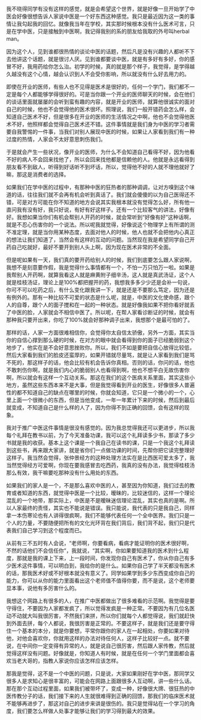 我不晓得同学有没有这样的感觉，就是会希望这个世界，就是好像一旦开始学了中医会好像很想告诉人家说中医是一个好东西这种感觉。我只是最近因为这一类的事情让我勾起我的回忆。就像我当年在学校，其实那时候根本没有什么医术可言，只是在学中医，只是接触到中医啊，我记得我别的系的朋友给我取的外号叫herbal man。

因为这个人，见到谁都很热情的谈论中医的话题，然后凡是没有兴趣的人都听不下去他讲这个话题，就是很讨人厌。见到谁都要谈中医，就是有多好有多好，你的感冒不好，我用药给你怎么治。初学的时候，真的就是那个样子，我觉得，是学得越久越没有这个心情，越会认识到人不会受你影响，所以就没有什么好去用力的。

即使在开业的医师，有些人也不见得是医术是很好的，任何一个学门，我们都不一定是每个人都能够学得很好的。可是当你跟一个开业的医师聊天的时候，会在他们的谈话里面就屡屡的会听到蛮有趣的内容，就是开业的医师，就算他很诚实的面对自己的时候，他也不会觉得他的医术很坏。照理说，我们一般开错药会怎么样，会知道自己医术不好，但是很多在开业的医师的生活情况之中啊，他也不会觉得他医术不好，他照样都会觉得自己医术还不错。这件事情就是我们身为中医的学习者需要自我警惕的一件事，当我们对别人展现中医的时候，如果让人家看到我们有一种过度的热情，人家会不太好意思刺伤我们。

于是就会产生一些状况，像开业的医师，为什么不会知道自己看得不好，因为他看不好的病人不会回来找他了，所以会回来找他都是信赖他的人。他就是永远看得到朋友看不到敌人，听得到好话听不到坏话，所以，觉得他不好的人就不理他就好了嘛，那这是消费者的选择。

如果我们在学中医的过程中，有那种中医的狂热者的那种调调，让对方嗅到这个味道的话，往往我们就不会再有机会听到真话了。我们就会傻傻的以为自己医得还不错，可是对方可能在你不知道的地方会说其实我根本就没有觉得怎么好，所有他一直问我有没有好，我只好说，有好有好这样子。还有一个比较客气的讲法，好像有好。我想如果当你们有机会帮别人开药的时候，就会常听到“好像有好”这种话啊，就是不忍心伤害你的一个说法。所以呢我就觉得，好像说这个物理学上有所谓的测不准定理，就是当你用某种态度，去面对他人的时候，他人也就不会把他内心真正的想法让我们知道了，当然会有这样的互动的问题。当然现在我是希望同学自己开药自己吃就好，最好不要开到别人头上啊，因为现在医术非常的不全面。

但是呢如果有一天，我们真的要开药给别人的时候，我们到底要怎么跟人家说啊，我想不是刻意要作假，我是觉得什么事情都有一个，不怕一万只怕万一啦。如果是我帮别人开药啊，就算我看这人就是麻黄附子细辛汤，这人就是真武汤证，这个人就是桂枝汤证，理论上是100%都把握开的药，我想我多多少少还是会补一句说，你可不可以吃药之后，有什么变化跟我讲一下，就是还是不要那么笃定，因为还是有例外的。那有一种比较不可爱的状态是什么呢，就是，中医的文化使命感，跟个人的自尊，跟个人的面子搅和在一起的一种状态。就是好像我如果不把你看好就丢了中医的脸，人家就会不相信中医了。所以呢，在帮人家看诊断证的时候，就会有那种我只要开出来，你吃了100%就会好那种调子出来，我想那个是最可怕的了。

那样的话，人家一方面很难相信你，会觉得你太自信太骄傲，另外一方面，其实当你的自信心撑到那么硬的时候，在对方的眼中就会看得到你的面子已经脆弱到这个地步了，他实在是不会好意思挫败你。所以，我们不如是要把自信心放得比较低，然后大家看到我们的脸皮还蛮厚的，如果开错就尽量骂，就是让人家看到我们是骂不死的，那这样子的话，他会比较有机会告诉你真相。否则的话，你问的话，他也不敢刺伤你啊，就是我们内心的脆弱别人也看得到啊，他也不想平白无故伤害你啊，所以就会有这样一个互动关系。那这在我们的这个医病关系里面，其实这些小地方，虽然这些东西本来不是大事，但是我觉得看到开业的医生，好像很多人普遍性的都不知道自己的缺点在哪里的时候，你就会知道，它只是一个微小的一个，心里上面一个很微小的东西，但是当他变成，一年一年累计下来的时候，然后到最后就变成，不知道自己是什么样的人了，因为你得不到正确的回馈，会有这样的现象。

我对于推广中医这件事情是很没有感觉的。因为我总觉得我还可以更进步，所以我每个礼拜在教书以前，为了今天准备功课，我可以这个礼拜读多少书，那读了多少书就是我的收获。基本上这个课是一个我自己在读书的课，只是一个我这个礼拜读到这些书，再来跟大家讲，就是省你们一点做功课的时间，先帮你把它读完整理好这样子。我当然会觉得，张仲景经方的这种处理方法实在是比西医可爱太多了，我当然觉得经方可爱啊，你现在要我感冒去吃西药，我真的没有办法，我觉得桂枝汤那么有效，我干嘛要吃那种没有什么用处的东西。

如果我们的家人是一个，不是那么喜欢中医的人，甚至因为你知道，我们过去的教育或者知道的东西，就觉得中医是一个比较，暧昧的，比较迷信的，这样一个理论混乱的一个地带，那实际上，中医是不是暧昧迷信理论混乱，其实也真的是啊。所以人家最终的责怪，其实也不能说是错误。我只能说，我代表的只是我自己，同样拿一本伤寒论也有人讲得很疯啊，我们不能够代表任何一个全中医界。我们只是一个人的力量，不要随便把所有的文化光环背在我们背后，我们背不起，我们只是代表我们自己学习到这个程度而已。

从前有三不五时有人会说，“老师啊，你要看病，看病才能证明你的医术很好啊，不然的话他们不会信任你”，我就说，“其实啊，你如果要知道我的医术到什么程度，那就是我的课上下来，上一段时间，你发现你自己有医术了，你从你自己有多少医术这件事情，可以明白到，我给你的是什么。如果你自己学了半天都没有医术的话，那我医术好或不好根本就没有意义了。同学如果学到多少东西变成你自己的能力，你可以从你的能力里面看出这个老师值不值得你要，而不是说，这个老师要显本事，说他有多厉害什么的。

我想这个网路上有很多的人，在推广中医都做出了很多难看的示范啊。我觉得是要守得住，不要因为人家都发疯了，所以觉得发疯是一种正常。不要因为有几位名医动不动就大叫我很厉害，不然我们来拼，所以你们就每个人都觉得说，我们就赶快到外面去拼，每个人都说，我很厉害是正常的。不要这样子，就是我们还是要守得住一个基本的本分，就是你要想，平常你跟你的家人在一起相处，你要如果对待他，对他会喜欢你，你就用这样的办法对待任何人，这样子比较好一点。就不要说，在中间你一定变得有异常的人，就是说自己很厉害，然后跟人家传教，然后就觉得这样没有问题。好像就是，你知道人有时候，就是在任何一个学门里面都会喜欢当老大哥的，指教人家说你应该怎样应该怎样。

那我是觉得，这不是一个中医的问题，只是说，大家如果刚好在学中医，那同学又很多人是求知心是很丰富的，可能会在网路上面跟很多人互动啊，讲一些什么话。那在那个互动过程里面，如果我们被带坏了，变成一种，好像很大牌、很狂热的中医传教分子的话，我们接下来的人生就很难得到正确的回馈，那我们的临床医术就不能够再进步了，那这对自己的进步来讲是很伤的。我只是觉得站在一个学习的角度，我们要怎么样做人处事才能够让我们的学习得到最大的效果。
